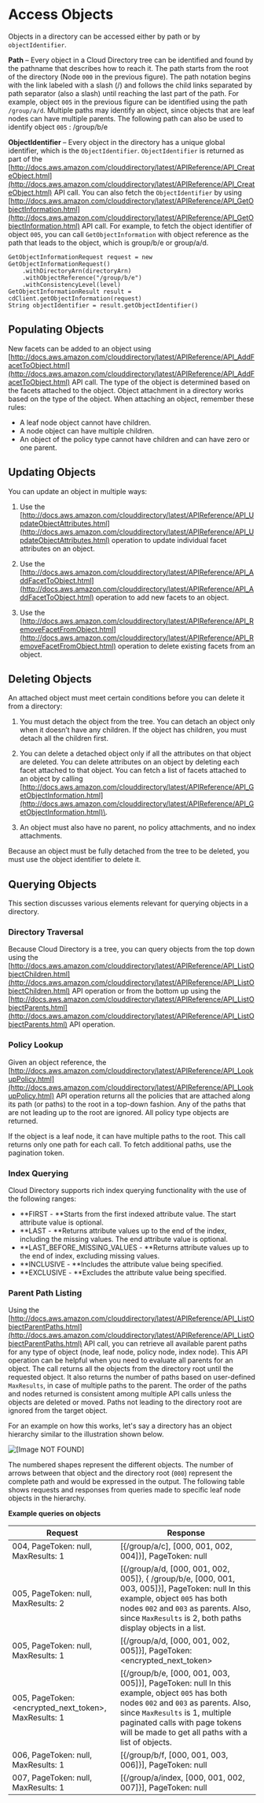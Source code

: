 # Access Objects<a name="directory_objects_access_objects"></a>

Objects in a directory can be accessed either by path or by `objectIdentifier`\.

 **Path** – Every object in a Cloud Directory tree can be identified and found by the pathname that describes how to reach it\. The path starts from the root of the directory \(Node `000` in the previous figure\)\. The path notation begins with the link labeled with a slash \(/\) and follows the child links separated by path separator \(also a slash\) until reaching the last part of the path\. For example, object `005` in the previous figure can be identified using the path `/group/a/d`\. Multiple paths may identify an object, since objects that are leaf nodes can have multiple parents\. The following path can also be used to identify object `005` : /group/b/e

 **ObjectIdentifier** – Every object in the directory has a unique global identifier, which is the `ObjectIdentifier`\. `ObjectIdentifier` is returned as part of the [http://docs.aws.amazon.com/clouddirectory/latest/APIReference/API_CreateObject.html](http://docs.aws.amazon.com/clouddirectory/latest/APIReference/API_CreateObject.html) API call\. You can also fetch the `ObjectIdentifier` by using [http://docs.aws.amazon.com/clouddirectory/latest/APIReference/API_GetObjectInformation.html](http://docs.aws.amazon.com/clouddirectory/latest/APIReference/API_GetObjectInformation.html) API call\. For example, to fetch the object identifier of object `005`, you can call `GetObjectInformation` with object reference as the path that leads to the object, which is group/b/e or group/a/d\.

```
GetObjectInformationRequest request = new GetObjectInformationRequest()
    .withDirectoryArn(directoryArn)
    .withObjectReference("/group/b/e")
    .withConsistencyLevel(level)
GetObjectInformationResult result = cdClient.getObjectInformation(request)
String objectIdentifier = result.getObjectIdentifier()
```

## Populating Objects<a name="directory_objects_access_objects_populatingobjects"></a>

New facets can be added to an object using [http://docs.aws.amazon.com/clouddirectory/latest/APIReference/API_AddFacetToObject.html](http://docs.aws.amazon.com/clouddirectory/latest/APIReference/API_AddFacetToObject.html) API call\. The type of the object is determined based on the facets attached to the object\. Object attachment in a directory works based on the type of the object\. When attaching an object, remember these rules:
+  A leaf node object cannot have children\.
+  A node object can have multiple children\.
+  An object of the policy type cannot have children and can have zero or one parent\.

## Updating Objects<a name="directory_objects_access_objects_updatingobjects"></a>

You can update an object in multiple ways:

1.  Use the [http://docs.aws.amazon.com/clouddirectory/latest/APIReference/API_UpdateObjectAttributes.html](http://docs.aws.amazon.com/clouddirectory/latest/APIReference/API_UpdateObjectAttributes.html) operation to update individual facet attributes on an object\.

1.  Use the [http://docs.aws.amazon.com/clouddirectory/latest/APIReference/API_AddFacetToObject.html](http://docs.aws.amazon.com/clouddirectory/latest/APIReference/API_AddFacetToObject.html) operation to add new facets to an object\.

1.  Use the [http://docs.aws.amazon.com/clouddirectory/latest/APIReference/API_RemoveFacetFromObject.html](http://docs.aws.amazon.com/clouddirectory/latest/APIReference/API_RemoveFacetFromObject.html) operation to delete existing facets from an object\.

## Deleting Objects<a name="directory_objects_access_objects_deletingobjects"></a>

An attached object must meet certain conditions before you can delete it from a directory:

1.  You must detach the object from the tree\. You can detach an object only when it doesn’t have any children\. If the object has children, you must detach all the children first\.

1.  You can delete a detached object only if all the attributes on that object are deleted\. You can delete attributes on an object by deleting each facet attached to that object\. You can fetch a list of facets attached to an object by calling [http://docs.aws.amazon.com/clouddirectory/latest/APIReference/API_GetObjectInformation.html](http://docs.aws.amazon.com/clouddirectory/latest/APIReference/API_GetObjectInformation.html)\.

1.  An object must also have no parent, no policy attachments, and no index attachments\.

Because an object must be fully detached from the tree to be deleted, you must use the object identifier to delete it\.

## Querying Objects<a name="directory_objects_access_objects_queryobjects"></a>

This section discusses various elements relevant for querying objects in a directory\.

### Directory Traversal<a name="directory_objects_access_objects_directorytraversal"></a>

Because Cloud Directory is a tree, you can query objects from the top down using the [http://docs.aws.amazon.com/clouddirectory/latest/APIReference/API_ListObjectChildren.html](http://docs.aws.amazon.com/clouddirectory/latest/APIReference/API_ListObjectChildren.html) API operation or from the bottom up using the [http://docs.aws.amazon.com/clouddirectory/latest/APIReference/API_ListObjectParents.html](http://docs.aws.amazon.com/clouddirectory/latest/APIReference/API_ListObjectParents.html) API operation\.

### Policy Lookup<a name="directory_objects_access_objects_policylookup"></a>

Given an object reference, the [http://docs.aws.amazon.com/clouddirectory/latest/APIReference/API_LookupPolicy.html](http://docs.aws.amazon.com/clouddirectory/latest/APIReference/API_LookupPolicy.html) API operation returns all the policies that are attached along its path \(or paths\) to the root in a top\-down fashion\. Any of the paths that are not leading up to the root are ignored\. All policy type objects are returned\.

If the object is a leaf node, it can have multiple paths to the root\. This call returns only one path for each call\. To fetch additional paths, use the pagination token\. 

### Index Querying<a name="directory_objects_access_objects_indexquerying"></a>

Cloud Directory supports rich index querying functionality with the use of the following ranges:
+ **FIRST \- **Starts from the first indexed attribute value\. The start attribute value is optional\.
+ **LAST \- **Returns attribute values up to the end of the index, including the missing values\. The end attribute value is optional\.
+ **LAST\_BEFORE\_MISSING\_VALUES \- **Returns attribute values up to the end of index, excluding missing values\.
+ **INCLUSIVE \- **Includes the attribute value being specified\.
+ **EXCLUSIVE \- **Excludes the attribute value being specified\.

### Parent Path Listing<a name="directory_objects_access_objects_parentpath"></a>

Using the [http://docs.aws.amazon.com/clouddirectory/latest/APIReference/API_ListObjectParentPaths.html](http://docs.aws.amazon.com/clouddirectory/latest/APIReference/API_ListObjectParentPaths.html) API call, you can retrieve all available parent paths for any type of object \(node, leaf node, policy node, index node\)\. This API operation can be helpful when you need to evaluate all parents for an object\. The call returns all the objects from the directory root until the requested object\. It also returns the number of paths based on user\-defined `MaxResults`, in case of multiple paths to the parent\. The order of the paths and nodes returned is consistent among multiple API calls unless the objects are deleted or moved\. Paths not leading to the directory root are ignored from the target object\.

For an example on how this works, let's say a directory has an object hierarchy similar to the illustration shown below\. 

![\[Image NOT FOUND\]](http://docs.aws.amazon.com/clouddirectory/latest/developerguide/images/parent_path.png)

The numbered shapes represent the different objects\. The number of arrows between that object and the directory root \(`000`\) represent the complete path and would be expressed in the output\. The following table shows requests and responses from queries made to specific leaf node objects in the hierarchy\. 


**Example queries on objects**  

| Request | Response | 
| --- | --- | 
| 004, PageToken: null, MaxResults: 1 | \[\{/group/a/c\], \[000, 001, 002, 004\]\}\], PageToken: null | 
| 005, PageToken: null, MaxResults: 2 | \[\{/group/a/d, \[000, 001, 002, 005\]\}, \{ /group/b/e, \[000, 001, 003, 005\]\}\], PageToken: null In this example, object `005` has both nodes `002` and `003` as parents\. Also, since `MaxResults` is 2, both paths display objects in a list\.  | 
| 005, PageToken: null, MaxResults: 1 | \[\{/group/a/d, \[000, 001, 002, 005\]\}\], PageToken: <encrypted\_next\_token> | 
| 005, PageToken: <encrypted\_next\_token>, MaxResults: 1 | \[\{/group/b/e, \[000, 001, 003, 005\]\}\], PageToken: null In this example, object `005` has both nodes `002` and `003` as parents\. Also, since `MaxResults` is 1, multiple paginated calls with page tokens will be made to get all paths with a list of objects\.  | 
| 006, PageToken: null, MaxResults: 1 | \[\{/group/b/f, \[000, 001, 003, 006\]\}\], PageToken: null | 
| 007, PageToken: null, MaxResults: 1 | \[\{/group/a/index, \[000, 001, 002, 007\]\}\], PageToken: null | 